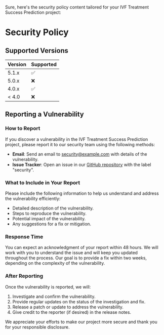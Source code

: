 Sure, here's the security policy content tailored for your IVF Treatment Success Prediction project:

# Security Policy

## Supported Versions

| Version | Supported          |
| ------- | ------------------ |
| 5.1.x   | :white_check_mark: |
| 5.0.x   | :x:                |
| 4.0.x   | :white_check_mark: |
| < 4.0   | :x:                |

## Reporting a Vulnerability

### How to Report

If you discover a vulnerability in the IVF Treatment Success Prediction project, please report it to our security team using the following methods:

- **Email**: Send an email to security@example.com with details of the vulnerability.
- **Issue Tracker**: Open an issue in our [GitHub repository](https://github.com/your-repo) with the label "security".

### What to Include in Your Report

Please include the following information to help us understand and address the vulnerability efficiently:

- Detailed description of the vulnerability.
- Steps to reproduce the vulnerability.
- Potential impact of the vulnerability.
- Any suggestions for a fix or mitigation.

### Response Time

You can expect an acknowledgment of your report within 48 hours. We will work with you to understand the issue and will keep you updated throughout the process. Our goal is to provide a fix within two weeks, depending on the complexity of the vulnerability.

### After Reporting

Once the vulnerability is reported, we will:

1. Investigate and confirm the vulnerability.
2. Provide regular updates on the status of the investigation and fix.
3. Release a patch or update to address the vulnerability.
4. Give credit to the reporter (if desired) in the release notes.

We appreciate your efforts to make our project more secure and thank you for your responsible disclosure.
